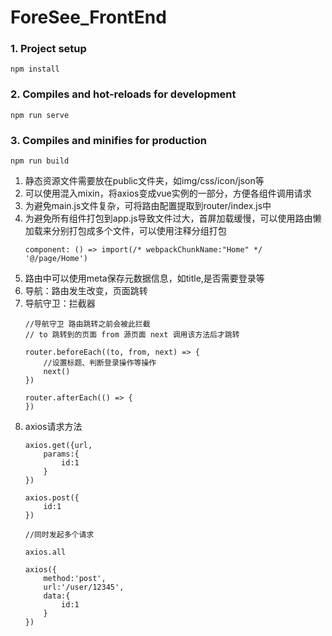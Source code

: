 # ForeSee_FrontEnd

### 1. Project setup
```
npm install
```

### 2. Compiles and hot-reloads for development
```
npm run serve
```

### 3. Compiles and minifies for production
```
npm run build
```
1. 静态资源文件需要放在public文件夹，如img/css/icon/json等
2. 可以使用混入mixin，将axios变成vue实例的一部分，方便各组件调用请求
3. 为避免main.js文件复杂，可将路由配置提取到router/index.js中
4. 为避免所有组件打包到app.js导致文件过大，首屏加载缓慢，可以使用路由懒加载来分别打包成多个文件，可以使用注释分组打包
    ```
    component: () => import(/* webpackChunkName:"Home" */ '@/page/Home')
    ```
5. 路由中可以使用meta保存元数据信息，如title,是否需要登录等
6. 导航：路由发生改变，页面跳转
7. 导航守卫：拦截器
    ```
    //导航守卫 路由跳转之前会被此拦截
    // to 跳转到的页面 from 源页面 next 调用该方法后才跳转

    router.beforeEach((to, from, next) => { 
        //设置标题、判断登录操作等操作 
        next()
    })

    router.afterEach(() => {
    })
    ```
8. axios请求方法
    ```
    axios.get({url,
        params:{
            id:1
        }
    })

    axios.post({
        id:1
    })

    //同时发起多个请求
    
    axios.all

    axios({
        method:'post',
        url:'/user/12345',
        data:{
            id:1
        }
    })
    ```
